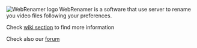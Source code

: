 ![WebRenamer logo](https://github.com/mrwinch/WebRenamer/wiki/Images/logo_1280.png)
WebRenamer is a software that use server to rename you video files following your preferences.

Check [wiki section](https://github.com/mrwinch/WebRenamer/wiki) to find more information

Check also our [forum](https://webrenamer.forumattivo.com/)

